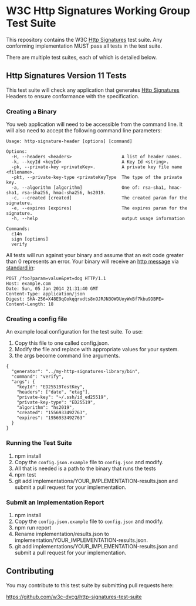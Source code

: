 # W3C Http Signatures Working Group Test Suite

This repository contains the W3C
[Http Signatures](https://tools.ietf.org/html/draft-cavage-http-signatures-11) test suite.
Any conforming implementation MUST pass all tests in the test suite.

There are multiple test suites, each of which is detailed below.

## Http Signatures Version 11 Tests

This test suite will check any application that generates [Http Signatures](hhttps://tools.ietf.org/html/draft-cavage-http-signatures-11) Headers to
ensure conformance with the specification.


### Creating a Binary
You web application will need to be accessible from the command line.
It will also need to accept the following command line parameters:

```
Usage: http-signature-header [options] [command]

Options:
  -H, --headers <headers>                   A list of header names.
  -k, --keyId <keyId>                       A Key Id <string>.
  -pk, --private-key <privateKey>.          A private key file name <filename>.
  -pkt, --private-key-type <privateKeyType  The type of the private key.
  -a, --algorithm [algorithm]               One of: rsa-sha1, hmac-sha1, rsa-sha256, hmac-sha256, hs2019.
  -c, --created [created]                   The created param for the signature.
  -e, --expires [expires]                   The expires param for the signature.
  -h, --help                                output usage information

Commands:
  c14n
  sign [options]
  verify
```
All tests will run against your binary and assume that an exit code greater
than 0 represents an error.
Your binary will receive an [http message](https://developer.mozilla.org/en-US/docs/Web/HTTP/Messages) via [standard in](https://en.wikipedia.org/wiki/Standard_streams):

```
POST /foo?param=value&pet=dog HTTP/1.1
Host: example.com
Date: Sun, 05 Jan 2014 21:31:40 GMT
Content-Type: application/json
Digest: SHA-256=X48E9qOokqqrvdts8nOJRJN3OWDUoyWxBf7kbu9DBPE=
Content-Length: 18
```

### Creating a config file
An example local configuration for the test suite. To use:

1. Copy this file to one called config.json.
2. Modify the file and replace with appropriate values for your system.
3. the args become command line arguments.

```
{
  "generator": "../my-http-signatures-library/bin",
  "command": "verify",
  "args": {
    "keyId": "ED25519TestKey",
    "headers": ["date", "etag"],
    "private-key": "~/.ssh/id_ed25519",
    "private-key-type": "ED25519",
    "algorithm": "hs2019",
    "created": "1556933492763",
    "expires": "1956933492763"
  }
}
```

### Running the Test Suite

1. npm install
2. Copy the `config.json.example` file to `config.json` and modify.
3. All that is needed is a path to the binary that runs the tests
4. npm test
5. git add implementations/YOUR_IMPLEMENTATION-results.json and submit a
    pull request for your implementation.

### Submit an Implementation Report

1. npm install
2. Copy the `config.json.example` file to `config.json` and modify.
3. npm run report
4. Rename implementation/results.json to
   implementation/YOUR_IMPLEMENTATION-results.json.
5. git add implementations/YOUR_IMPLEMENTATION-results.json and submit a
   pull request for your implementation.

## Contributing

You may contribute to this test suite by submitting pull requests here:

https://github.com/w3c-dvcg/http-signatures-test-suite

